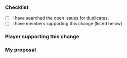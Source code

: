 ### Checklist
<!-- Put an x inside [ ] to check it, like so: [x] -->

- [ ] I have searched the open issues for duplicates.
- [ ] I have members supporting this change (listed below)

### Player supporting this change
<!--- Leave this out if none support it -->

### My proposal
<!--- Put your new command name/feature here and explain why it is needed and what it should do in detail -->
